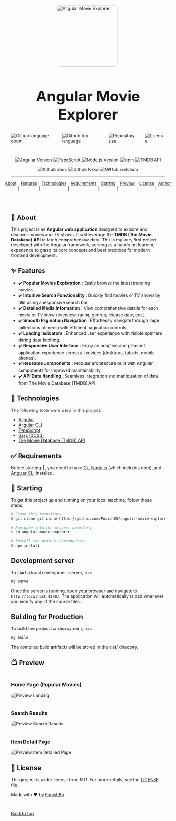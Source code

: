 <div id="top" style="align-content: center; display: flex; justify-content: center; margin-top: 20px" id="top">
  <img src="./assets/images/logo.png" alt="Angular Movie Explorer" style="border-radius: 10px; width: 200px" />

&#xa0;

</div>

<h1 style="align-content: center; text-align: center; font-size: xxx-large">Angular Movie Explorer</h1>

<p style="align-content: center; width: 100%; display: flex; justify-content: center; gap: 5px">
  <img alt="Github language count" src="https://img.shields.io/github/languages/count/Pouish85/angular-movie-explorer?color=56BEB8">

  <img alt="Github top language" src="https://img.shields.io/github/languages/top/Pouish85/angular-movie-explorer?color=56BEB8">

  <img alt="Repository size" src="https://img.shields.io/github/repo-size/Pouish85/angular-movie-explorer?color=56BEB8">

  <img alt="License" src="https://img.shields.io/github/license/Pouish85/angular-movie-explorer?color=56BEB8">

</p>
<br>
<p style="align-content: center; width: 100%; display: flex; justify-content: center; gap: 5px">

  <img alt="Angular Version" src="https://img.shields.io/badge/Angular-17.x-ED213A?style=flat&logo=angular&logoColor=white"> 
  
  <img alt="TypeScript" src="https://img.shields.io/badge/TypeScript-3178C6?style=flat&logo=typescript&logoColor=white">

  <img alt="Node.js Version" src="https://img.shields.io/node/v/npm?color=56BEB8">

  <img alt="npm" src="https://img.shields.io/npm/v/@angular/cli?label=Angular%20CLI%20Version&color=56BEB8">

  <img alt="TMDB API" src="https://img.shields.io/badge/TMDB%20API-000000?style=flat&logo=themoviedb&logoColor=white">

</p>

<p style="align-content: center; width: 100%; display: flex; justify-content: center; gap: 5px">
  <img alt="Github stars" src="https://img.shields.io/github/stars/Pouish85/angular-movie-explorer?color=56BEB8" />

  <img alt="Github forks" src="https://img.shields.io/github/forks/Pouish85/angular-movie-explorer?color=56BEB8" />

  <img alt="GitHub watchers" src="https://img.shields.io/github/watchers/Pouish85/angular-movie-explorer?color=56BEB8">

  </p>

<!-- Status -->

<hr>

<p style="align-content: center; width: 100%; display: flex; justify-content: center; gap: 5px; font-size: small">
  <a href="#dart-about">About</a> &#xa0; | &#xa0; 
  <a href="#sparkles-features">Features</a> &#xa0; | &#xa0;
  <a href="#rocket-technologies">Technologies</a> &#xa0; | &#xa0;
  <a href="#white_check_mark-requirements">Requirements</a> &#xa0; | &#xa0;
  <a href="#checkered_flag-starting">Starting</a> &#xa0; | &#xa0;
  <a href="#tv-preview">Preview</a> &#xa0; | &#xa0;
  <a href="#memo-license">License</a> &#xa0; | &#xa0;
  <a href="https://github.com/Pouish85" target="_blank">Author</a>
</p>

<br>

## :dart: About

This project is an **Angular web application** designed to explore and discover movies and TV shows. It will leverage the **TMDB (The Movie Database) API** to fetch comprehensive data. This is my very first project developed with the Angular framework, serving as a hands-on learning experience to grasp its core concepts and best practices for modern frontend development.

## :sparkles: Features

- :heavy_check_mark: **Popular Movies Exploration** : Easily browse the latest trending movies.
- :heavy_check_mark: **Intuitive Search Functionality** : Quickly find movies or TV shows by title using a responsive search bar.
- :heavy_check_mark: **Detailed Media Information** : View comprehensive details for each movie or TV show (overview, rating, genres, release date, etc.).
- :heavy_check_mark: **Smooth Pagination Navigation** : Effortlessly navigate through large collections of media with efficient pagination controls.
- :heavy_check_mark: **Loading Indicators** : Enhanced user experience with visible spinners during data fetching.
- :heavy_check_mark: **Responsive User Interface** : Enjoy an adaptive and pleasant application experience across all devices (desktops, tablets, mobile phones).
- :heavy_check_mark: **Reusable Components** : Modular architecture built with Angular components for improved maintainability.
- :heavy_check_mark: **API Data Handling** : Seamless integration and manipulation of data from The Movie Database (TMDB) API.

## :rocket: Technologies

The following tools were used in this project:

- [Angular](https://angular.io/)
- [Angular CLI](https://angular.io/cli)
- [TypeScript](https://www.typescriptlang.org/)
- [Sass (SCSS)](https://sass-lang.com/)
- [The Movie Database (TMDB) API](https://developer.themoviedb.org/docs)

## :white_check_mark: Requirements

Before starting :checkered_flag:, you need to have [Git](https://git-scm.com), [Node.js](https://nodejs.org/) (which includes npm), and [Angular CLI](https://angular.io/cli) installed.

## :checkered_flag: Starting

To get this project up and running on your local machine, follow these steps.

```bash
# Clone this repository
$ git clone git clone https://github.com/Pouish85/angular-movie-explorer

# Navigate into the project directory
$ cd angular-movie-explorer

# Install the project dependencies
$ npm install
```

## Development server

To start a local development server, run:

```bash
ng serve
```

Once the server is running, open your browser and navigate to `http://localhost:4200/`. The application will automatically reload whenever you modify any of the source files.

## Building for Production

To build the project for deployment, run:

```bash
ng build
```

The compiled build artifacts will be stored in the dist/ directory.

## :tv: Preview

<div style="align-content: center">
  <h3>Home Page (Popular Movies)</h3>
  <img alt="Preview Landing" src="./assets/images/app-screenshot-landing.png" style="max-width: 800px; display: block; margin: 0 auto; border-radius: 10px" />
</div>

<br>

<div style="align-content: center">
  <h3>Search Results</h3>
  <img alt="Preview Search Results" src="./assets/images/app-screenshot-search.png" style="max-width: 800px; display: block; margin: 0 auto; border-radius: 10px" />
</div>

<br>

<div style="align-content: center">
  <h3>Item Detail Page</h3>
  <img alt="Preview Item Detailed Page" src="./assets/images/app-screenshot-item-details.png" style="max-width: 800px; display: block; margin: 0 auto; border-radius: 10px" />
</div>

## :memo: License

This project is under license from MIT. For more details, see the [LICENSE](LICENSE) file.

Made with :heart: by <a href="https://github.com/Pouish85" target="_blank">Pouish85</a>

&#xa0;

<a href="#top">Back to top</a>
